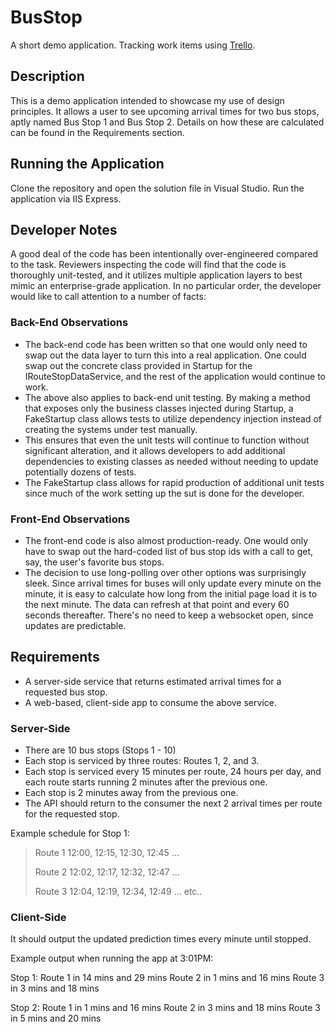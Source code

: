 # BusStop
A short demo application. Tracking work items using [Trello](https://trello.com/b/JW4zUTtQ/work-items).

## Description
This is a demo application intended to showcase my use of design principles. It allows a user to see upcoming arrival times for two bus stops, aptly named Bus Stop 1 and Bus Stop 2. Details on how these are calculated can be found in the Requirements section.

## Running the Application

Clone the repository and open the solution file in Visual Studio. Run the application via IIS Express.

## Developer Notes

A good deal of the code has been intentionally over-engineered compared to the task. Reviewers inspecting the code will find that the code is thoroughly unit-tested, and it utilizes multiple application layers to best mimic an enterprise-grade application. In no particular order, the developer would like to call attention to a number of facts:

### Back-End Observations
* The back-end code has been written so that one would only need to swap out the data layer to turn this into a real application. One could swap out the concrete class provided in Startup for the IRouteStopDataService, and the rest of the application would continue to work.
* The above also applies to back-end unit testing. By making a method that exposes only the business classes injected during Startup, a FakeStartup class allows tests to utilize dependency injection instead of creating the systems under test manually.
* This ensures that even the unit tests will continue to function without significant alteration, and it allows developers to add additional dependencies to existing classes as needed without needing to update potentially dozens of tests.
* The FakeStartup class allows for rapid production of additional unit tests since much of the work setting up the sut is done for the developer.

### Front-End Observations
* The front-end code is also almost production-ready. One would only have to swap out the hard-coded list of bus stop ids with a call to get, say, the user's favorite bus stops.
* The decision to use long-polling over other options was surprisingly sleek. Since arrival times for buses will only update every minute on the minute, it is easy to calculate how long from the initial page load it is to the next minute. The data can refresh at that point and every 60 seconds thereafter. There's no need to keep a websocket open, since updates are predictable. 

## Requirements

* A server-side service that returns estimated arrival times for a requested bus stop.
* A web-based, client-side app to consume the above service.

### Server-Side
* There are 10 bus stops (Stops 1 - 10)
* Each stop is serviced by three routes: Routes 1, 2, and 3.
* Each stop is serviced every 15 minutes per route, 24 hours per day, and each route starts running 2 minutes after the previous one.
* Each stop is 2 minutes away from the previous one.
* The API should return to the consumer the next 2 arrival times per route for the requested stop.

Example schedule for Stop 1:
>Route 1 12:00, 12:15, 12:30, 12:45 ...
>
>Route 2 12:02, 12:17, 12:32, 12:47 ...
>
>Route 3 12:04, 12:19, 12:34, 12:49 ...
etc..

### Client-Side

It should output the updated prediction times every minute until stopped.

Example output when running the app at 3:01PM:

Stop 1:
Route 1 in 14 mins and 29 mins
Route 2 in 1 mins and 16 mins
Route 3 in 3 mins and 18 mins

Stop 2:
Route 1 in 1 mins and 16 mins
Route 2 in 3 mins and 18 mins
Route 3 in 5 mins and 20 mins
